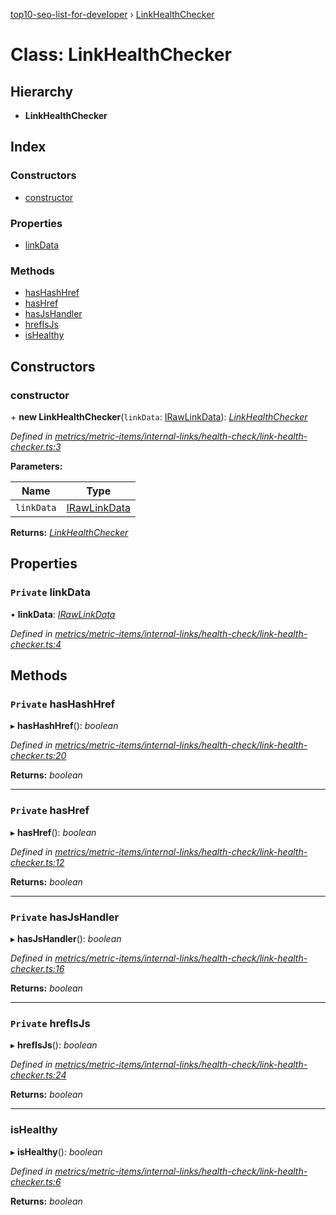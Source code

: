 [top10-seo-list-for-developer](../README.md) › [LinkHealthChecker](linkhealthchecker.md)

# Class: LinkHealthChecker

## Hierarchy

* **LinkHealthChecker**

## Index

### Constructors

* [constructor](linkhealthchecker.md#constructor)

### Properties

* [linkData](linkhealthchecker.md#private-linkdata)

### Methods

* [hasHashHref](linkhealthchecker.md#private-hashashhref)
* [hasHref](linkhealthchecker.md#private-hashref)
* [hasJsHandler](linkhealthchecker.md#private-hasjshandler)
* [hrefIsJs](linkhealthchecker.md#private-hrefisjs)
* [isHealthy](linkhealthchecker.md#ishealthy)

## Constructors

###  constructor

\+ **new LinkHealthChecker**(`linkData`: [IRawLinkData](../interfaces/irawlinkdata.md)): *[LinkHealthChecker](linkhealthchecker.md)*

*Defined in [metrics/metric-items/internal-links/health-check/link-health-checker.ts:3](https://github.com/deepcrawl/top10-seo-list-for-developer/blob/33055d5/src/metrics/metric-items/internal-links/health-check/link-health-checker.ts#L3)*

**Parameters:**

Name | Type |
------ | ------ |
`linkData` | [IRawLinkData](../interfaces/irawlinkdata.md) |

**Returns:** *[LinkHealthChecker](linkhealthchecker.md)*

## Properties

### `Private` linkData

• **linkData**: *[IRawLinkData](../interfaces/irawlinkdata.md)*

*Defined in [metrics/metric-items/internal-links/health-check/link-health-checker.ts:4](https://github.com/deepcrawl/top10-seo-list-for-developer/blob/33055d5/src/metrics/metric-items/internal-links/health-check/link-health-checker.ts#L4)*

## Methods

### `Private` hasHashHref

▸ **hasHashHref**(): *boolean*

*Defined in [metrics/metric-items/internal-links/health-check/link-health-checker.ts:20](https://github.com/deepcrawl/top10-seo-list-for-developer/blob/33055d5/src/metrics/metric-items/internal-links/health-check/link-health-checker.ts#L20)*

**Returns:** *boolean*

___

### `Private` hasHref

▸ **hasHref**(): *boolean*

*Defined in [metrics/metric-items/internal-links/health-check/link-health-checker.ts:12](https://github.com/deepcrawl/top10-seo-list-for-developer/blob/33055d5/src/metrics/metric-items/internal-links/health-check/link-health-checker.ts#L12)*

**Returns:** *boolean*

___

### `Private` hasJsHandler

▸ **hasJsHandler**(): *boolean*

*Defined in [metrics/metric-items/internal-links/health-check/link-health-checker.ts:16](https://github.com/deepcrawl/top10-seo-list-for-developer/blob/33055d5/src/metrics/metric-items/internal-links/health-check/link-health-checker.ts#L16)*

**Returns:** *boolean*

___

### `Private` hrefIsJs

▸ **hrefIsJs**(): *boolean*

*Defined in [metrics/metric-items/internal-links/health-check/link-health-checker.ts:24](https://github.com/deepcrawl/top10-seo-list-for-developer/blob/33055d5/src/metrics/metric-items/internal-links/health-check/link-health-checker.ts#L24)*

**Returns:** *boolean*

___

###  isHealthy

▸ **isHealthy**(): *boolean*

*Defined in [metrics/metric-items/internal-links/health-check/link-health-checker.ts:6](https://github.com/deepcrawl/top10-seo-list-for-developer/blob/33055d5/src/metrics/metric-items/internal-links/health-check/link-health-checker.ts#L6)*

**Returns:** *boolean*
